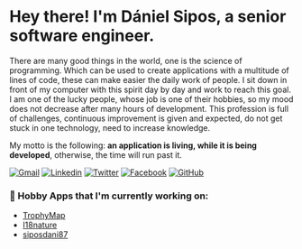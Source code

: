 <!-- Greeting -->
# Hey there! I'm Dániel Sipos, a senior software engineer.

<!--Introduction -->
There are many good things in the world, one is the science of programming. Which can be used to create applications with a multitude of lines of code, these can make easier the daily work of people. I sit down in front of my computer with this spirit day by day and work to reach this goal. I am one of the lucky people, whose job is one of their hobbies, so my mood does not decrease after many hours of development. This profession is full of challenges, continuous improvement is given and expected, do not get stuck in one technology, need to increase knowledge.

My motto is the following: **an application is living, while it is being developed**, otherwise, the time will run past it.

<!-- Badges -->
[![Gmail](https://img.shields.io/badge/-Gmail-c14438?style=flat&logo=Gmail&logoColor=white)](mailto:siposdani87@gmail.com)
[![Linkedin](https://img.shields.io/badge/-LinkedIn-0077b5?style=flat&logo=Linkedin&logoColor=white)](https://www.linkedin.com/in/siposdani87)
[![Twitter](https://img.shields.io/badge/-Twitter-00acee?style=flat&logo=Twitter&logoColor=white)](https://twitter.com/@siposdani87)
[![Facebook](https://img.shields.io/badge/-Facebook-4267B2?style=flat&logo=Facebook&logoColor=white)](https://facebook.com/siposdani87)
[![GitHub](https://img.shields.io/badge/-GitHub-000?style=flat&logo=Github&logoColor=white)](https://github.com/siposdani87)

<!-- Apps -->
### 💼 Hobby Apps that I'm currently working on:
* [TrophyMap](https://trophymap.org)
* [I18nature](https://i18nature.com)
* [siposdani87](https://siposdani87.com)

<!---
siposdani87/siposdani87 is a ✨ special ✨ repository because its `README.md` (this file) appears on your GitHub profile.
You can click the Preview link to take a look at your changes.
--->

